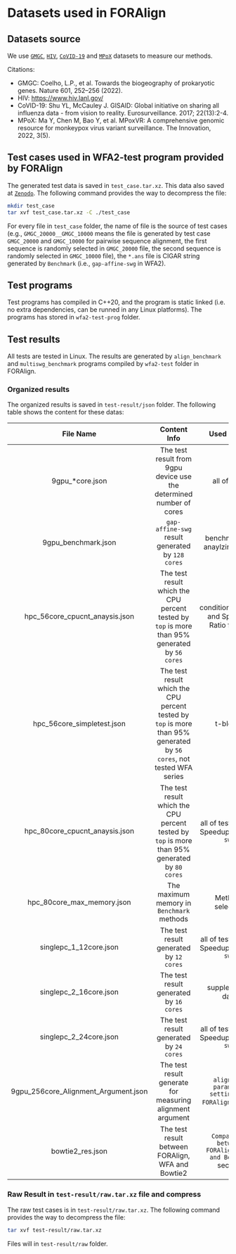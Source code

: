 # Datasets used in FORAlign

## Datasets source

We use [`GMGC`](https://github.com/malabz/GMGC-data), [`HIV`](https://github.com/malabz/HIV-data), [`CoVID-19`](https://www.gisaid.org/) and [`MPoX`](https://github.com/malabz/MPoxVR_dataset) datasets to measure our methods.

Citations:
- GMGC: Coelho, L.P., et al. Towards the biogeography of prokaryotic genes. Nature 601, 252–256 (2022).
- HIV: https://www.hiv.lanl.gov/
- CoVID-19: Shu YL, McCauley J. GISAID: Global initiative on sharing all influenza data - from vision to reality. Eurosurveillance. 2017; 22(13):2-4.
- MPoX: Ma Y, Chen M, Bao Y, et al. MPoxVR: A comprehensive genomic resource for monkeypox virus variant surveillance. The Innovation, 2022, 3(5).

## Test cases used in WFA2-test program provided by FORAlign

The generated test data is saved in `test_case.tar.xz`. This data also saved at [`Zenodo`](https://zenodo.org/records/14041368). The following command provides the way to decompress the file:

```bash
mkdir test_case
tar xvf test_case.tar.xz -C ./test_case
```

For every file in `test_case` folder, the name of file is the source of test cases (e.g., `GMGC_20000__GMGC_10000` means the file is generated by test case `GMGC_20000` and `GMGC_10000` for pairwise sequence alignment, the first sequence is randomly selected in `GMGC_20000` file, the second sequence is randomly selected in `GMGC_10000` file), the `*.ans` file is CIGAR string generated by `Benchmark` (i.e., `gap-affine-swg` in WFA2).

## Test programs

Test programs has compiled in C++20, and the program is static linked (i.e. no extra dependencies, can be runned in any Linux platforms). The programs has stored in `wfa2-test-prog` folder.

## Test results

All tests are tested in Linux. The results are generated by `align_benchmark` and `multiswg_benchmark` programs compiled by `wfa2-test` folder in FORAlign.

### Organized results
The organized results is saved in `test-result/json` folder. The following table shows the content for these datas:

|File Name|Content Info|Used in test|
|:-:|:-:|:-:|
|9gpu_*core.json|The test result from 9gpu device use the determined number of cores|all of tests|
|9gpu_benchmark.json|`gap-affine-swg` result generated by `128 cores`|benchmark for anaylzing datas|
|hpc_56core_cpucnt_anaysis.json|The test result which the CPU percent tested by `top` is more than 95% generated by `56 cores`|condition_variable and Speedup Ratio for `swg`|
|hpc_56core_simpletest.json|The test result which the CPU percent tested by `top` is more than 95% generated by `56 cores`, not tested WFA series|t-blocks|
|hpc_80core_cpucnt_anaysis.json|The test result which the CPU percent tested by `top` is more than 95% generated by `80 cores`|all of tests except Speedup Ratio for `swg`|
|hpc_80core_max_memory.json|The maximum memory in `Benchmark` methods|Methods selection|
|singlepc_1_12core.json|The test result generated by `12 cores`|all of tests except Speedup Ratio for `swg`|
|singlepc_2_16core.json|The test result generated by `16 cores`|supplemental data|
|singlepc_2_24core.json|The test result generated by `24 cores`|all of tests except Speedup Ratio for `swg`|
|9gpu_256core_Alignment_Argument.json|The test result generate for measuring alignment argument|`alignment parameter settings in FORAlign` section|
|bowtie2_res.json|The test result between FORAlign, WFA and Bowtie2|`Comparison between FORAlign, WFA and Bowtie2` section|


### Raw Result in `test-result/raw.tar.xz` file and compress

The raw test cases is in `test-result/raw.tar.xz`. The following command provides the way to decompress the file:

```bash
tar xvf test-result/raw.tar.xz
```

Files will in `test-result/raw` folder.
